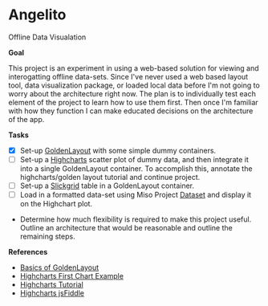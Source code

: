 Angelito
========

Offline Data Visualation

**Goal**

This project is an experiment in using a web-based solution for viewing and interogatting offline data-sets. Since I've never used a web based layout tool, data visualization package, or loaded local data before I'm not going to worry about the architecture right now. The plan is to individually test each element of the project to learn how to use them first. Then once I'm familiar with how they function I can make educated decisions on the architecture of the app.

**Tasks**
- [X] Set-up [GoldenLayout](https://www.golden-layout.com) with some simple dummy containers.
- [ ] Set-up a [Highcharts](http://www.highcharts.com) scatter plot of dummy data, and then integrate it into a single GoldenLayout container. To accomplish this, annotate the highcharts/golden layout tutorial and continue project.
- [ ] Set-up a [Slickgrid](http://github.com/mleibman/SlickGrid) table in a GoldenLayout container.
- [ ] Load in a formatted data-set using Miso Project [Dataset](http://www.misoproject.com/dataset) and display it on the Highchart plot.
- Determine how much flexibility is required to make this project useful. Outline an architecture that would be reasonable and outline the remaining steps.

**References**
 - [Basics of GoldenLayout](https://golden-layout.com/tutorials/getting-started.html)
 - [Highcharts First Chart Example](http://www.highcharts.com/docs/getting-started/your-first-chart)
 - [Highcharts Tutorial](https://golden-layout.com/tutorials/highcharts.html)
 - [Highcharts jsFiddle](http://jsfiddle.net/gh/get/jquery/1.9.1/highslide-software/highcharts.com/tree/master/samples/highcharts/demo/scatter/)
